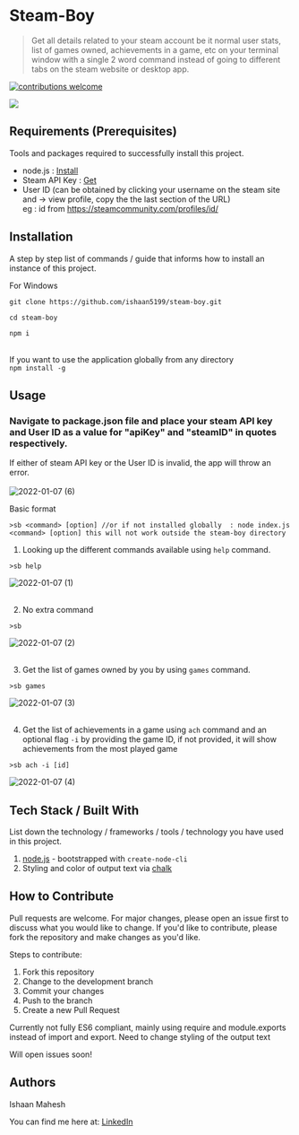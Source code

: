 # Steam-Boy
> Get all details related to your steam account be it normal user stats, list of games owned, achievements in a game, etc on your terminal window with a single 2 word command instead of going to different tabs on the steam website or desktop app. 

[![contributions welcome](https://img.shields.io/badge/contributions-welcome-brightgreen.svg?style=flat)](https://github.com/dwyl/esta/issues)


![](https://user-images.githubusercontent.com/78961353/148427834-7a4a3bcf-b285-4de2-9df1-39d9fc2daa38.gif)


## Requirements  (Prerequisites)
Tools and packages required to successfully install this project.
* node.js : [Install](https://nodejs.org/en/)
* Steam API Key : [Get](https://steamcommunity.com/dev/apikey)
* User ID (can be obtained by clicking your username on the steam site and -> view profile, copy the the last section of the URL) <br>eg : id from  https://steamcommunity.com/profiles/id/

## Installation
A step by step list of commands / guide that informs how to install an instance of this project. 

For Windows

`git clone https://github.com/ishaan5199/steam-boy.git`

`cd steam-boy`

`npm i`

<br>If you want to use the application globally from any directory<br>
`npm install -g`

## Usage
### Navigate to package.json file and place your steam API key and User ID as a value for "apiKey" and "steamID" in quotes respectively.

If either of steam API key or the User ID is invalid, the app will throw an error.<br><br>
![2022-01-07 (6)](https://user-images.githubusercontent.com/78961353/148439930-cd7fc641-16c1-4ad5-8175-520ad1d160b4.png)


Basic format
```
>sb <command> [option] //or if not installed globally  : node index.js <command> [option] this will not work outside the steam-boy directory
```

1. Looking up the different commands available using `help` command.
```
>sb help
``` 
![2022-01-07 (1)](https://user-images.githubusercontent.com/78961353/148436993-5d332a9a-d752-4a5a-8cef-7b1eefc1ed29.png)<br><br>

2. No extra command
```
>sb
```
![2022-01-07 (2)](https://user-images.githubusercontent.com/78961353/148437179-dc518df5-61f5-4cf5-b8bf-8f95d676c0ca.png)<br><br>

3. Get the list of games owned by you by using `games` command.
```
>sb games
```
![2022-01-07 (3)](https://user-images.githubusercontent.com/78961353/148437692-21e9c4aa-40ad-415f-9d50-44b9585fbad0.png)<br><br>

4. Get the list of achievements in a game using `ach` command and an optional flag `-i` by providing the game ID, if not provided, it will show achievements from the most played game
```
>sb ach -i [id]
```
![2022-01-07 (4)](https://user-images.githubusercontent.com/78961353/148437996-97c4aabb-993f-45d0-8bdb-fedf1537b73f.png)

## Tech Stack / Built With
List down the technology / frameworks / tools / technology you have used in this project.
1. [node.js](https://www.npmjs.com/package/create-node-cli) - bootstrapped with `create-node-cli`
2. Styling and color of output text via [chalk](https://www.npmjs.com/package/chalk)

## How to Contribute
Pull requests are welcome. For major changes, please open an issue first to discuss what you would like to change. If you'd like to contribute, please fork the repository and make changes as you'd like.

Steps to contribute:
1. Fork this repository
2. Change to the development branch
3. Commit your changes
4. Push to the branch
5. Create a new Pull Request

Currently not fully ES6 compliant, mainly using require and module.exports instead of import and export.
Need to change styling of the output text

Will open issues soon!

## Authors
Ishaan Mahesh
 
 You can find me here at:
[LinkedIn](https://www.linkedin.com/in/ishaan-mahesh/)

